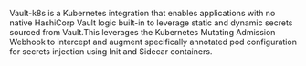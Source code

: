 Vault-k8s is a Kubernetes integration that enables applications with no native HashiCorp Vault logic built-in to leverage static and dynamic secrets sourced from Vault.This leverages the Kubernetes Mutating Admission Webhook to intercept and augment specifically annotated pod configuration for secrets injection using Init and Sidecar containers.
